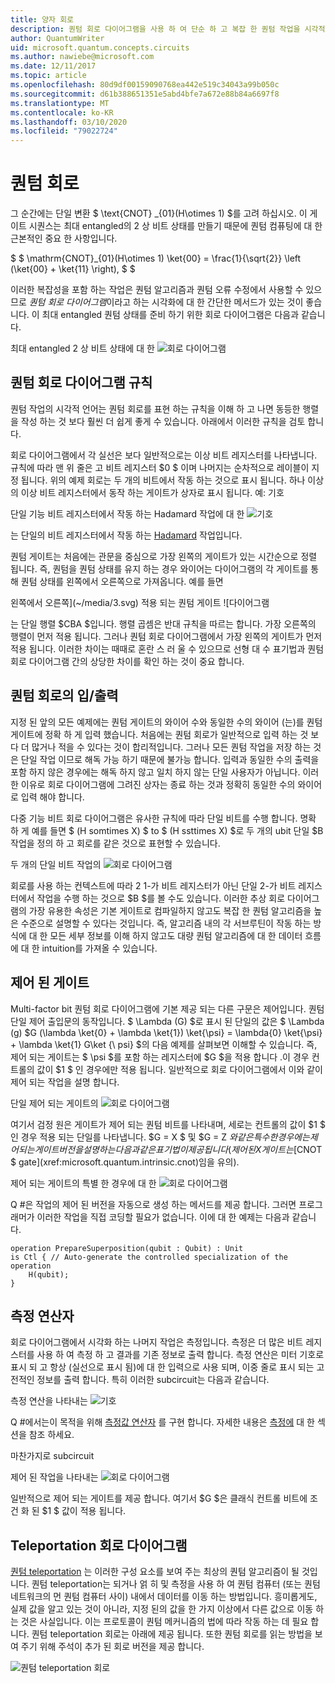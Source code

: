```yaml
---
title: 양자 회로
description: 퀀텀 회로 다이어그램을 사용 하 여 단순 하 고 복잡 한 퀀텀 작업을 시각적으로 표시 하는 방법을 알아봅니다.
author: QuantumWriter
uid: microsoft.quantum.concepts.circuits
ms.author: nawiebe@microsoft.com
ms.date: 12/11/2017
ms.topic: article
ms.openlocfilehash: 80d9df00159090768ea442e519c34043a99b050c
ms.sourcegitcommit: d61b388651351e5abd4bfe7a672e88b84a6697f8
ms.translationtype: MT
ms.contentlocale: ko-KR
ms.lasthandoff: 03/10/2020
ms.locfileid: "79022724"
---
```

# <a name="quantum-circuits"></a>퀀텀 회로
그 순간에는 단일 변환 $ \text{CNOT} _{01}(H\otimes 1) $를 고려 하십시오.
이 게이트 시퀀스는 최대 entangled의 2 상 비트 상태를 만들기 때문에 퀀텀 컴퓨팅에 대 한 근본적인 중요 한 사항입니다.

$ $ \mathrm{CNOT}_{01}(H\otimes 1) \ket{00} = \frac{1}{\sqrt{2}} \left (\ket{00} + \ket{11} \right), $ $

이러한 복잡성을 포함 하는 작업은 퀀텀 알고리즘과 퀀텀 오류 수정에서 사용할 수 있으므로 *퀀텀 회로 다이어그램*이라고 하는 시각화에 대 한 간단한 메서드가 있는 것이 좋습니다.
이 최대 entangled 퀀텀 상태를 준비 하기 위한 회로 다이어그램은 다음과 같습니다.

<!--- ![](.\media\1.svg) --->
<!-- Can't find a way to easily center this... probably an extension needed:  -->
최대 entangled 2 상 비트 상태에 대 한 ![회로 다이어그램](~/media/1.svg)

## <a name="quantum-circuit-diagram-conventions"></a>퀀텀 회로 다이어그램 규칙
퀀텀 작업의 시각적 언어는 퀀텀 회로를 표현 하는 규칙을 이해 하 고 나면 동등한 행렬을 작성 하는 것 보다 훨씬 더 쉽게 좋게 수 있습니다.
아래에서 이러한 규칙을 검토 합니다.

회로 다이어그램에서 각 실선은 보다 일반적으로는 이상 비트 레지스터를 나타냅니다.
규칙에 따라 맨 위 줄은 고 비트 레지스터 $0 $ 이며 나머지는 순차적으로 레이블이 지정 됩니다. 위의 예제 회로는 두 개의 비트에서 작동 하는 것으로 표시 됩니다.
하나 이상의 이상 비트 레지스터에서 동작 하는 게이트가 상자로 표시 됩니다.
예: 기호

<!--- ![](.\media\2.svg) --->
<!-- Can't find a way to easily center this... probably an extension needed:  -->
단일 기능 비트 레지스터에서 작동 하는 Hadamard 작업에 대 한 ![기호](~/media/2.svg)

는 단일의 비트 레지스터에서 작동 하는 [Hadamard](xref:microsoft.quantum.intrinsic.h) 작업입니다.

퀀텀 게이트는 처음에는 관문을 중심으로 가장 왼쪽의 게이트가 있는 시간순으로 정렬 됩니다.
즉, 퀀텀을 퀀텀 상태를 유지 하는 경우 와이어는 다이어그램의 각 게이트를 통해 퀀텀 상태를 왼쪽에서 오른쪽으로 가져옵니다.
예를 들면 

<!--- ![](.\media\3.svg) --->
<!-- Can't find a way to easily center this... probably an extension needed:  -->
왼쪽에서 오른쪽](~/media/3.svg) 적용 되는 퀀텀 게이트 ![다이어그램

는 단일 행렬 $CBA $입니다.
행렬 곱셈은 반대 규칙을 따르는 합니다. 가장 오른쪽의 행렬이 먼저 적용 됩니다. 그러나 퀀텀 회로 다이어그램에서 가장 왼쪽의 게이트가 먼저 적용 됩니다.
이러한 차이는 때때로 혼란 스 러 울 수 있으므로 선형 대 수 표기법과 퀀텀 회로 다이어그램 간의 상당한 차이를 확인 하는 것이 중요 합니다.

## <a name="inputs-and-outputs-of-quantum-circuits"></a>퀀텀 회로의 입/출력
지정 된 앞의 모든 예제에는 퀀텀 게이트의 와이어 수와 동일한 수의 와이어 (는)를 퀀텀 게이트에 정확 하 게 입력 했습니다.
처음에는 퀀텀 회로가 일반적으로 입력 하는 것 보다 더 많거나 적을 수 있다는 것이 합리적입니다.
그러나 모든 퀀텀 작업을 저장 하는 것은 단일 작업 이므로 해독 가능 하기 때문에 불가능 합니다.
입력과 동일한 수의 출력을 포함 하지 않은 경우에는 해독 하지 않고 일치 하지 않는 단일 사용자가 아닙니다.
이러한 이유로 회로 다이어그램에 그려진 상자는 종료 하는 것과 정확히 동일한 수의 와이어로 입력 해야 합니다.

다중 기능 비트 회로 다이어그램은 유사한 규칙에 따라 단일 비트를 수행 합니다.
명확 하 게 예를 들면 $ (H somtimes X) $ to $ (H ssttimes X) $로 두 개의 ubit 단일 $B 작업을 정의 하 고 회로를 같은 것으로 표현할 수 있습니다.

<!--- ![](.\media\4.svg) --->
<!-- Can't find a way to easily center this... probably an extension needed:  -->
두 개의 단일 비트 작업의 ![회로 다이어그램](~/media/4.svg)

회로를 사용 하는 컨텍스트에 따라 2 1-가 비트 레지스터가 아닌 단일 2-가 비트 레지스터에서 작업을 수행 하는 것으로 $B $를 볼 수도 있습니다. 이러한 추상 회로 다이어그램의 가장 유용한 속성은 기본 게이트로 컴파일하지 않고도 복잡 한 퀀텀 알고리즘을 높은 수준으로 설명할 수 있다는 것입니다.
즉, 알고리즘 내의 각 서브루틴이 작동 하는 방식에 대 한 모든 세부 정보를 이해 하지 않고도 대량 퀀텀 알고리즘에 대 한 데이터 흐름에 대 한 intuition를 가져올 수 있습니다.

## <a name="controlled-gates"></a>제어 된 게이트
Multi-factor bit 퀀텀 회로 다이어그램에 기본 제공 되는 다른 구문은 제어입니다.
퀀텀 단일 제어 출입문의 동작입니다. $ \Lambda (G) $로 표시 된 단일의 값은 $ \Lambda (g) $G (\lambda \ket{0} + \lambda \ket{1}) \ket{\psi} = \lambda{0} \ket{\psi} + \lambda \ket{1} G\ket {\ psi} $의 다음 예제를 살펴보면 이해할 수 있습니다.
즉, 제어 되는 게이트는 $ \psi $를 포함 하는 레지스터에 $G $을 적용 합니다 .이 경우 컨트롤의 값이 $1 $ 인 경우에만 적용 됩니다.
일반적으로 회로 다이어그램에서 이와 같이 제어 되는 작업을 설명 합니다.

<!--- ![](.\media\5.svg) --->
<!-- Can't find a way to easily center this... probably an extension needed:  -->
단일 제어 되는 게이트의 ![회로 다이어그램](~/media/5.svg)

여기서 검정 원은 게이트가 제어 되는 퀀텀 비트를 나타내며, 세로는 컨트롤의 값이 $1 $ 인 경우 적용 되는 단일를 나타냅니다.
$G = X $ 및 $G = Z $와 같은 특수 한 경우에는 제어 되는 게이트 버전을 설명 하는 다음과 같은 표기법이 제공 됩니다 (제어 된 X 게이트는 [$CNOT $ gate](xref:microsoft.quantum.intrinsic.cnot)임을 유의).

<!--- ![](.\media\6.svg) --->
<!-- Can't find a way to easily center this... probably an extension needed:  -->
제어 되는 게이트의 특별 한 경우에 대 한 ![회로 다이어그램](~/media/6.svg)

Q #은 작업의 제어 된 버전을 자동으로 생성 하는 메서드를 제공 합니다. 그러면 프로그래머가 이러한 작업을 직접 코딩할 필요가 없습니다. 이에 대 한 예제는 다음과 같습니다.

```qsharp
operation PrepareSuperposition(qubit : Qubit) : Unit
is Ctl { // Auto-generate the controlled specialization of the operation
    H(qubit);
}
```

## <a name="measurement-operator"></a>측정 연산자
회로 다이어그램에서 시각화 하는 나머지 작업은 측정입니다.
측정은 더 많은 비트 레지스터를 사용 하 여 측정 하 고 결과를 기존 정보로 출력 합니다.
측정 연산은 미터 기호로 표시 되 고 항상 (실선으로 표시 됨)에 대 한 입력으로 사용 되며, 이중 줄로 표시 되는 고전적인 정보를 출력 합니다.
특히 이러한 subcircuit는 다음과 같습니다.

<!--- ![](.\media\7.svg) ---->
<!-- Can't find a way to easily center this... probably an extension needed:  -->
측정 연산을 나타내는 ![기호](~/media/7.svg)

Q #에서는이 목적을 위해 [측정값 연산자](xref:microsoft.quantum.intrinsic.measure) 를 구현 합니다.
자세한 내용은 [측정에](xref:microsoft.quantum.libraries.standard.prelude#measurements) 대 한 섹션을 참조 하세요.

마찬가지로 subcircuit

<!--- ![](.\media\8.svg) --->
<!-- Can't find a way to easily center this... probably an extension needed:  -->
제어 된 작업을 나타내는 ![회로 다이어그램](~/media/8.svg)

일반적으로 제어 되는 게이트를 제공 합니다. 여기서 $G $은 클래식 컨트롤 비트에 조건 화 된 $1 $ 값이 적용 됩니다.

## <a name="teleportation-circuit-diagram"></a>Teleportation 회로 다이어그램
[퀀텀 teleportation](xref:microsoft.quantum.techniques.puttingittogether) 는 이러한 구성 요소를 보여 주는 최상의 퀀텀 알고리즘이 될 것입니다.
퀀텀 teleportation는 되거나 얽 히 및 측정을 사용 하 여 퀀텀 컴퓨터 (또는 퀀텀 네트워크의 먼 퀀텀 컴퓨터 사이) 내에서 데이터를 이동 하는 방법입니다.
흥미롭게도, 실제 값을 알고 있는 것이 아니라, 지정 된의 값을 한 가지 이상에서 다른 값으로 이동 하는 것은 사실입니다.
이는 프로토콜이 퀀텀 메커니즘의 법에 따라 작동 하는 데 필요 합니다.
퀀텀 teleportation 회로는 아래에 제공 됩니다. 또한 퀀텀 회로를 읽는 방법을 보여 주기 위해 주석이 추가 된 회로 버전을 제공 합니다.

<!--- ![](.\media\tp2.svg){ width=50% } --->
![퀀텀 teleportation 회로](~/media/tp2.svg)
